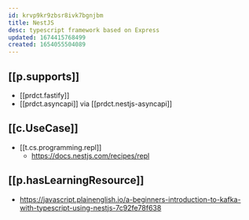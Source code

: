 ```yaml
---
id: krvp9kr9zbsr8ivk7bgnjbm
title: NestJS
desc: typescript framework based on Express
updated: 1674415768499
created: 1654055504089
---
```


## [[p.supports]]

- [[prdct.fastify]]
- [[prdct.asyncapi]] via [[prdct.nestjs-asyncapi]]

## [[c.UseCase]]

- [[t.cs.programming.repl]]
  - https://docs.nestjs.com/recipes/repl


## [[p.hasLearningResource]]

- https://javascript.plainenglish.io/a-beginners-introduction-to-kafka-with-typescript-using-nestjs-7c92fe78f638

